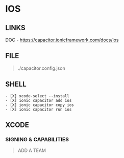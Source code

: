 # IOS 

## LINKS

DOC - https://capacitor.ionicframework.com/docs/ios

## FILE

> ./capacitor.config.json

## SHELL

```
- [X] xcode-select --install
- [X] ionic capacitor add ios
- [X] ionic capacitor copy ios
- [X] ionic capacitor run ios
```

## XCODE

### SIGNING & CAPABILITIES

> ADD A TEAM
